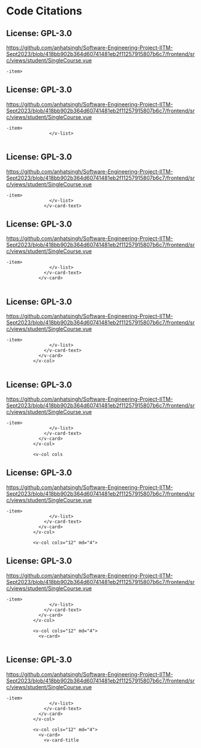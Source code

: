 # Code Citations

## License: GPL-3.0
https://github.com/anhatsingh/Software-Engineering-Project-IITM-Sept2023/blob/418bb902b364d60741481eb2f11257915807b6c7/frontend/src/views/student/SingleCourse.vue

```
-item>
```


## License: GPL-3.0
https://github.com/anhatsingh/Software-Engineering-Project-IITM-Sept2023/blob/418bb902b364d60741481eb2f11257915807b6c7/frontend/src/views/student/SingleCourse.vue

```
-item>
                </v-list>
              
```


## License: GPL-3.0
https://github.com/anhatsingh/Software-Engineering-Project-IITM-Sept2023/blob/418bb902b364d60741481eb2f11257915807b6c7/frontend/src/views/student/SingleCourse.vue

```
-item>
                </v-list>
              </v-card-text>
```


## License: GPL-3.0
https://github.com/anhatsingh/Software-Engineering-Project-IITM-Sept2023/blob/418bb902b364d60741481eb2f11257915807b6c7/frontend/src/views/student/SingleCourse.vue

```
-item>
                </v-list>
              </v-card-text>
            </v-card>
          
```


## License: GPL-3.0
https://github.com/anhatsingh/Software-Engineering-Project-IITM-Sept2023/blob/418bb902b364d60741481eb2f11257915807b6c7/frontend/src/views/student/SingleCourse.vue

```
-item>
                </v-list>
              </v-card-text>
            </v-card>
          </v-col>
          
```


## License: GPL-3.0
https://github.com/anhatsingh/Software-Engineering-Project-IITM-Sept2023/blob/418bb902b364d60741481eb2f11257915807b6c7/frontend/src/views/student/SingleCourse.vue

```
-item>
                </v-list>
              </v-card-text>
            </v-card>
          </v-col>
          
          <v-col cols
```


## License: GPL-3.0
https://github.com/anhatsingh/Software-Engineering-Project-IITM-Sept2023/blob/418bb902b364d60741481eb2f11257915807b6c7/frontend/src/views/student/SingleCourse.vue

```
-item>
                </v-list>
              </v-card-text>
            </v-card>
          </v-col>
          
          <v-col cols="12" md="4">
```


## License: GPL-3.0
https://github.com/anhatsingh/Software-Engineering-Project-IITM-Sept2023/blob/418bb902b364d60741481eb2f11257915807b6c7/frontend/src/views/student/SingleCourse.vue

```
-item>
                </v-list>
              </v-card-text>
            </v-card>
          </v-col>
          
          <v-col cols="12" md="4">
            <v-card>
              
```


## License: GPL-3.0
https://github.com/anhatsingh/Software-Engineering-Project-IITM-Sept2023/blob/418bb902b364d60741481eb2f11257915807b6c7/frontend/src/views/student/SingleCourse.vue

```
-item>
                </v-list>
              </v-card-text>
            </v-card>
          </v-col>
          
          <v-col cols="12" md="4">
            <v-card>
              <v-card-title
```

